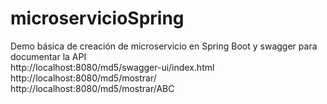 # microservicioSpring
Demo básica de creación de microservicio en Spring Boot y swagger para documentar la API<br>
http://localhost:8080/md5/swagger-ui/index.html<br>
http://localhost:8080/md5/mostrar/<br>
http://localhost:8080/md5/mostrar/ABC<br>


